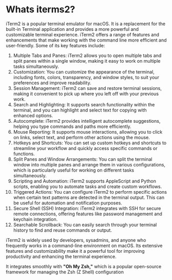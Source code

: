 # Whats iterms2?


iTerm2 is a popular terminal emulator for macOS. It is a replacement for the built-in Terminal application and provides a more powerful and customizable terminal experience. iTerm2 offers a range of features and enhancements that make working with the command line more efficient and user-friendly. Some of its key features include:

1. Multiple Tabs and Panes: iTerm2 allows you to open multiple tabs and split panes within a single window, making it easy to work on multiple tasks simultaneously.
2. Customization: You can customize the appearance of the terminal, including fonts, colors, transparency, and window styles, to suit your preferences and improve readability.
3. Session Management: iTerm2 can save and restore terminal sessions, making it convenient to pick up where you left off with your previous work.
4. Search and Highlighting: It supports search functionality within the terminal, and you can highlight and select text for copying with enhanced options.
5. Autocomplete: iTerm2 provides intelligent autocomplete suggestions, helping you type commands and paths more efficiently.
7. Mouse Reporting: It supports mouse interactions, allowing you to click on links, select text, and perform other actions using the mouse.
8. Hotkeys and Shortcuts: You can set up custom hotkeys and shortcuts to streamline your workflow and quickly access specific commands or functions.
9. Split Panes and Window Arrangements: You can split the terminal window into multiple panes and arrange them in various configurations, which is particularly useful for working on different tasks simultaneously.
10. Scripting and Automation: iTerm2 supports AppleScript and Python scripts, enabling you to automate tasks and create custom workflows.
11. Triggered Actions: You can configure iTerm2 to perform specific actions when certain text patterns are detected in the terminal output. This can be useful for automation and notification purposes.
12. Secure Shell (SSH) Integration: iTerm2 integrates with SSH for secure remote connections, offering features like password management and keychain integration.
13. Searchable Scrollback: You can easily search through your terminal history to find and reuse commands or output.

iTerm2 is widely used by developers, sysadmins, and anyone who frequently works in a command-line environment on macOS. Its extensive features and customizability make it a powerful tool for improving productivity and enhancing the terminal experience.

It integrates smoothly with  **"Oh My Zsh,"** which is a popular open-source framework for managing the Zsh (Z Shell) configuration

